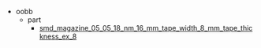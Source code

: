 * oobb
  * part
    * [smd_magazine_05_05_18_nm_16_mm_tape_width_8_mm_tape_thickness_ex_8](oobb/part/smd_magazine_05_05_18_nm_16_mm_tape_width_8_mm_tape_thickness_ex_8)
